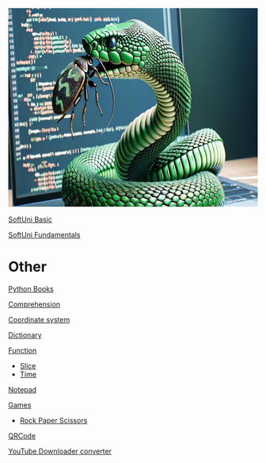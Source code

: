 <img src="https://github.com/Nenogzar/LearningPython/blob/main/python1.jpg" alt="Nenogzar_Python" width="850" height="400">


[SoftUni Basic](https://github.com/Nenogzar/LearningPython/tree/main/Book)

[SoftUni Fundamentals](https://github.com/Nenogzar/LearningPython/tree/main/softuni/fundamentals_python) 


# Other

[Python Books](https://github.com/Nenogzar/LearningPython/tree/main/Book)
    
[Comprehension](https://github.com/Nenogzar/LearningPython/tree/main/Comprehension)

[Coordinate system](https://github.com/Nenogzar/LearningPython/tree/main/coordinate_system)

[Dictionary](https://github.com/Nenogzar/LearningPython/tree/main/Dictionary)

[Function](https://github.com/Nenogzar/LearningPython/tree/main/Function)

* [Slice](https://github.com/Nenogzar/LearningPython/tree/main/slice)
* [Time](https://github.com/Nenogzar/LearningPython/tree/main/time)

[Notepad](https://github.com/Nenogzar/LearningPython/tree/main/notepad)

[Games](https://github.com/Nenogzar/LearningPython/tree/main/Other/Games)
*    [Rock Paper Scissors](https://github.com/Nenogzar/RockPaperScissorsByNenogzar)

[QRCode](https://github.com/Nenogzar/LearningPython/tree/main/Other/QRCode)

[YouTube Downloader converter](https://github.com/Nenogzar/LearningPython/tree/main/Other/youtube-downloader-converter)


<!--
**Nenogzar/Nenogzar** is a ✨ _special_ ✨ repository because its `README.md` (this file) appears on your GitHub profile.

Here are some ideas to get you started:

- 🔭 I’m currently working on ...
- 🌱 I’m currently learning ...
- 👯 I’m looking to collaborate on ...
- 🤔 I’m looking for help with ...
- 💬 Ask me about ...
- 📫 How to reach me: ...
- 😄 Pronouns: ...
- ⚡ Fun fact: ...
-->
